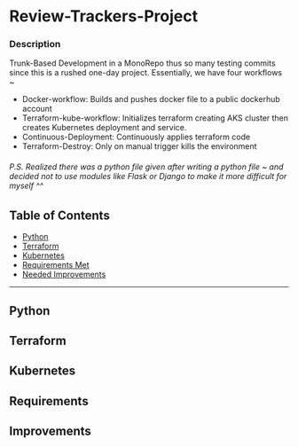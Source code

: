 # Review-Trackers-Project

### Description
Trunk-Based Development in a MonoRepo thus so many testing commits since this is a rushed one-day project. Essentially, we have four workflows ~
- Docker-workflow: Builds and pushes docker file to a public dockerhub account
- Terraform-kube-workflow: Initializes terraform creating AKS cluster then creates Kubernetes deployment and service. 
- Continuous-Deployment: Continuously applies terraform code 
- Terraform-Destroy: Only on manual trigger kills the environment 

###### P.S. Realized there was a python file given after writing a python file  ~ and decided not to use modules like Flask or Django to make it more difficult for myself ^^

## Table of Contents

- [Python](#Python)
- [Terraform](#Terraform)
- [Kubernetes](#Kubernetes)
- [Requirements Met](#Requirements)
- [Needed Improvements](#Improvements)

--------------

## Python
## Terraform
## Kubernetes
## Requirements
## Improvements